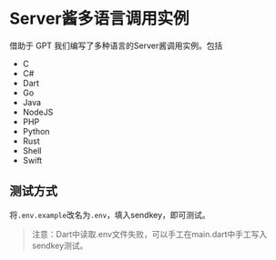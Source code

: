 # Server酱多语言调用实例

借助于 GPT 我们编写了多种语言的Server酱调用实例。包括

- C
- C#
- Dart
- Go
- Java
- NodeJS
- PHP
- Python
- Rust
- Shell
- Swift

## 测试方式 

将`.env.example`改名为`.env`，填入sendkey，即可测试。

> 注意：Dart中读取.env文件失败，可以手工在main.dart中手工写入sendkey测试。